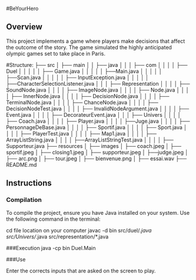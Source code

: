 #BeYourHero


## Overview

This project implements a game where players make decisions that affect the outcome of the story. The game simulated the highly anticipated olympic games set to take place in Paris.

#Structure:
├── src
│   ├── main
│   │   ├── java
│   │   │   ├── com
│   │   │   │   ├── Duel
│   │   │   │   │   ├── Game.java
│   │   │   │   │   ├──Main.java
│   │   │   │   │   ├──Scan.java
│   │   │   │   │   ├── InputException.java
│   │   │   │   │   ├──CharacterSelectionListener.java
│   │   │   ├── Representation 
│   │   │   │   ├── SoundNode.java
│   │   │   │   ├── ImageNode.java
│   │   │   │   ├── Node.java
│   │   │   │   ├── InnerNode.java
│   │   │   │   ├── DecisionNode.java
│   │   │   │   ├── TerminalNode.java
│   │   │   │   ├── ChanceNode.java
│   │   │   │   ├── DecisionNodeTest.java
│   │   │   │   ├── InvalidNodeArgument.java
│   │   │   │   ├── Event.java
│   │   │   │   ├── DecorateurEvent.java
│   │   │   ├── Univers
│   │   │   │   ├── Coach.java
│   │   │   │   ├── Player.java
│   │   │   │   ├──Juge.java
│   │   │   │   ├── PersonnageDeBase.java
│   │   │   │   ├── Sportif.java
│   │   │   │   ├── Sport.java
│   │   │   │   ├── PlayerTest.java
│   │   │   │   ├── Map1.java
│   │   │   │   ├── ArrayListString.java
│   │   │   │   ├──ArrayListStringTest.java
│   │   │   │   ├── Supporteur.java
├── resources
│   ├── images
│       ├── coach.jpeg
│       ├── sportif.jpeg
│       ├── closing1.jpeg
│       ├── supporteur.jpeg
│       ├──judge.jpeg
│       ├── arc.png
│       ├── tour.jpeg
│       ├── bienvenue.png
│       ├── essai.wav
├── README.md




## Instructions

### Compilation

To compile the project, ensure you have Java installed on your system. Use the following command in the terminal:

cd file location on your computer
javac -d bin src/duel/*.java src/Univers/*.java src/representation/*.java

###Execution
java -cp bin Duel.Main


###Use
 
Enter the corrects inputs that are asked on the screen to play.
